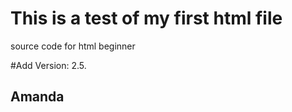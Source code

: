 This is a test of my first html file
============================

source code for html beginner

#Add Version: 2.5.
## Amanda
